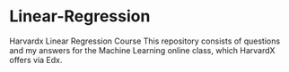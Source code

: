 # Linear-Regression
Harvardx Linear Regression Course
This repository consists of questions and my answers for the Machine Learning online class, which HarvardX offers via Edx.

